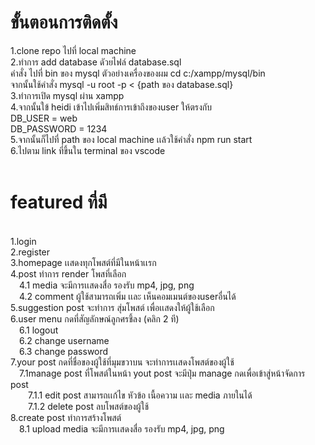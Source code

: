 <h1>ขั้นตอนการติดตั้ง</h1>
1.clone repo ไปที่ local machine <br>
2.ทำการ add database ดัวยไฟล์ database.sql <br>
คำสั่ง ไปที่ bin ของ mysql ตัวอย่างเครื่องของผม cd c:/xampp/mysql/bin <br>
จากนั้นใช้คำสั่ง mysql -u root -p < {path ของ database.sql} <br>
3.ทำการเปิด mysql ผ่าน xampp    <br>
4.จากนั้นใข้ heidi เข้าไปเพิ่มสิทธ์การเข้าถึงของuser ให้ตรงกับ <br>
DB_USER = web <br>
DB_PASSWORD = 1234 <br>
5.จากนั้นก็ไปที่ path ของ local machine เเล้วใช้คำสั่ง npm run start <br>
6.ไปตาม link ที่ขึ้นใน terminal ของ vscode <br><br>
<h1>featured ที่มี</h1><br>
1.login<br>
2.register<br>
3.homepage เเสดงทุกโพสต์ที่มีในหน้าเเรก<br>
4.post ทำการ render โพสที่เลือก<br>
&emsp;4.1 media จะมีการเเสดงสื่อ รองรับ mp4, jpg, png<br>
&emsp;4.2 comment ผู้ใช้สามารถเพิ่ม เเละ เห็นคอมเมนต์ของuserอื่นได้<br>
5.suggestion post จะทำการ สุ่มโพสต์ เพื่อเเสดงให้ผู้ใช้เลือก<br>
6.user menu กดที่สัญลักษณ์ลูกศรชึ้ลง (คลิก 2 ที)<br>
&emsp;6.1 logout<br>
&emsp;6.2 change username<br>
&emsp;6.3 change password<br>
7.your post กดที่ชื่อของผู้ใช้ที่มุมขวาบน จะทำการเเสดงโพสต์ของผู้ใช้<br>
&emsp;7.1manage post ที่โพสต์ในหน้า yout post จะมีปุ่ม manage กดเพื่อเข้าสู่หน้าจัดการ post<br>
&emsp;&emsp;7.1.1 edit post สามารถเเก้ไข หัวข้อ เนื้อความ เเละ media ภายในได้<br>
&emsp;&emsp;7.1.2 delete post ลบโพสต์ของผู้ใช้<br>
8.create post ทำการสร้างโพสต์<br>
&emsp;8.1 upload media จะมีการเเสดงสื่อ รองรับ mp4, jpg, png<br>


